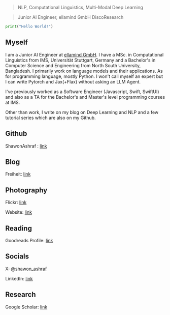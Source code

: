 > NLP, Computational Linguistics, Multi-Modal Deep Learning

> Junior AI Engineer, ellamind GmbH
> DiscoResearch


```python
print("Hello World!")
```


## Myself
I am a Junior AI Engineer at [ellamind GmbH](https://ellamind.com/en/). I have a MSc. in Computational Linguistics from IMS, Universität Stuttgart, Germany and a Bachelor's in Computer Science and Engineering from North South University, Bangladesh. I primarily work on language models and their applications. As for programming language, mostly Python. I won't call myself an expert but I can write Pytorch and Jax(+Flax) without asking an LLM Agent. 

I've previously worked as a Software Engineer (Javascript, Swift, SwiftUI) and also as a TA for the Bachelor's and Master's level programming courses at IMS.

Other than work, I write on my blog on Deep Learning and NLP and a few tutorial series which are also on my Github.

## Github
ShawonAshraf : [link](https://github.com/ShawonAshraf)

## Blog
Freiheit: [link](https://blog.shawonashraf.com/)

## Photography
Flickr: [link](https://www.flickr.com/photos/rockash93/)

Website: [link](https://shawonashraf.myportfolio.com/)

## Reading
Goodreads Profile: [link](https://www.goodreads.com/review/list/45256672?shelf=currently-reading)

## Socials
X: [@shawon_ashraf](https://twitter.com/shawon_ashraf)

LinkedIn: [link](https://www.linkedin.com/in/shawon-ashraf-96162763/)


## Research
Google Scholar: [link](https://scholar.google.de/citations?user=oBUTqt8AAAAJ&hl=en)
